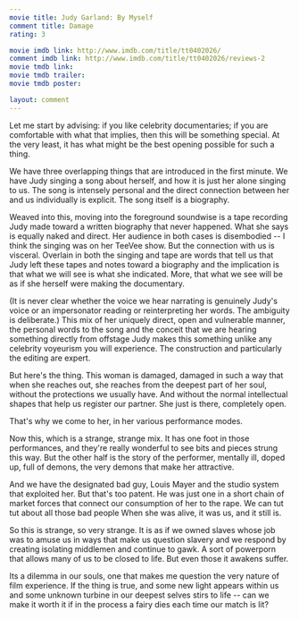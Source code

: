 ```yaml
---
movie title: Judy Garland: By Myself
comment title: Damage
rating: 3

movie imdb link: http://www.imdb.com/title/tt0402026/
comment imdb link: http://www.imdb.com/title/tt0402026/reviews-2
movie tmdb link: 
movie tmdb trailer: 
movie tmdb poster: 

layout: comment
---
```


Let me start by advising: if you like celebrity documentaries; if you are comfortable with what that implies, then this will be something special. At the very least, it has what might be the best opening possible for such a thing.

We have three overlapping things that are introduced in the first minute. We have Judy singing a song about herself, and how it is just her alone singing to us. The song is intensely personal and the direct connection between her and us individually is explicit. The song itself is a biography.

Weaved into this, moving into the foreground soundwise is a tape recording Judy made toward a written biography that never happened. What she says is equally naked and direct. Her audience in both cases is disembodied -- I think the singing was on her TeeVee show. But the connection with us is visceral. Overlain in both the singing and tape are words that tell us that Judy left these tapes and notes toward a biography and the implication is that what we will see is what she indicated. More, that what we see will be as if she herself were making the documentary.

(It is never clear whether the voice we hear narrating is genuinely Judy's voice or an impersonator reading or reinterpreting her words. The ambiguity is deliberate.) This mix of her uniquely direct, open and vulnerable manner, the personal words to the song and the conceit that we are hearing something directly from offstage Judy makes this something unlike any celebrity voyeurism you will experience. The construction and particularly the editing are expert.

But here's the thing. This woman is damaged, damaged in such a way that when she reaches out, she reaches from the deepest part of her soul, without the protections we usually have. And without the normal intellectual shapes that help us register our partner. She just is there, completely open.

That's why we come to her, in her various performance modes.

Now this, which is a strange, strange mix. It has one foot in those performances, and they're really wonderful to see bits and pieces strung this way. But the other half is the story of the performer, mentally ill, doped up, full of demons, the very demons that make her attractive.

And we have the designated bad guy, Louis Mayer and the studio system that exploited her. But that's too patent. He was just one in a short chain of market forces that connect our consumption of her to the rape. We can tut tut about all those bad people When she was alive, it was us, and it still is.

So this is strange, so very strange. It is as if we owned slaves whose job was to amuse us in ways that make us question slavery and we respond by creating isolating middlemen and continue to gawk. A sort of powerporn that allows many of us to be closed to life. But even those it awakens suffer.

Its a dilemma in our souls, one that makes me question the very nature of film experience. If the thing is true, and some new light appears within us and some unknown turbine in our deepest selves stirs to life -- can we make it worth it if in the process a fairy dies each time our match is lit?
